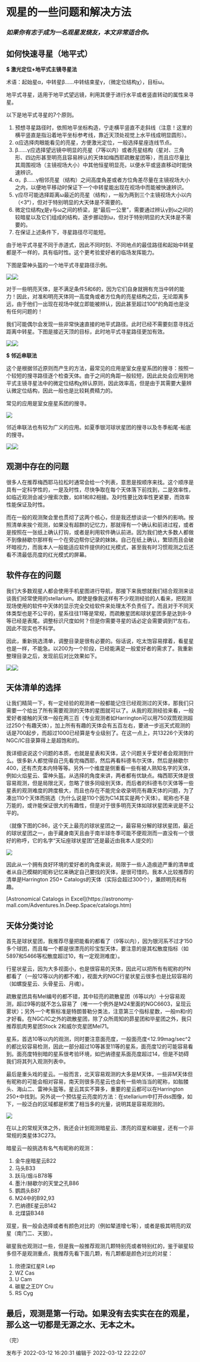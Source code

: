 # 观星的一些问题和解决方法

### _如果你有志于成为一名观星发烧友，本文非常适合你。_

  

## 如何快速寻星（地平式）

  

 **$ 激光定位+地平式主镜寻星法**

术语：起始星α，中转星β……中转结束星γ，（微定位结构χ），目标ω。

地平式寻星，适用于地平式望远镜，利用其便于进行水平或者竖直转动的属性来寻星。

以下是地平式寻星的7个原则。

  1. 预想寻星路径时，依照地平坐标构造，宁走横平竖直不走斜线（注意！这里的横平竖直是指沿着地平坐标参考线，靠近天顶处视觉上水平线成明显圆形）。
  2. α应选择肉眼能看见的亮星，方便激光定位，一般选择星座连线节点。
  3. β……γ应选择望远镜中明显的亮星（7等以内）或者亮星结构（星对、三角形、四边形甚至明亮且容易辨认的天体如梅西耶疏散星团等），而且应尽量比其周围视场（主镜视场大小）中其他恒星明显亮，以便水平或竖直移动时能快速辨识。
  4. α，β……γ相邻亮星（结构）之间高度角差或者方位角差尽量在主镜视场大小之内，以便地平移动时保证下一个中转星能出现在视场中而能被快速辨识。
  5. γ应尽可能选择距离ω最近的亮星（结构），一般为两到三个主镜视场大小以内（<3°），但对于特别明显的大天体是不需要的。
  6. 微定位结构χ是γ与ω之间的桥梁，是“最后一公里”，需要通过辨认γ到ω之间的较暗星以及它们组成的结构，逐步挪动到ω，但对于特别明显的大天体是不需要的。
  7. 在保证上述条件下，寻星路径尽可能短。  

由于地平式寻星不同于赤道式，因此不同时刻、不同地点的最佳路径和起始中转星都是不一样的，具有临时性。这个更考验爱好者的临场发挥能力。

下图是雷神头盔的一个地平式寻星路径示例。

![](https://pic3.zhimg.com/v2-5d76bafc616f646ac8714cc78377dbe7_720w.jpg?source=d16d100b)![](https://pica.zhimg.com/v2-8ab17e21f12c2a030900ada0dd5cf503_720w.jpg?source=d16d100b)

  

对于一些明亮天体，是不满足条件5和6的，因为它们自身就拥有充当中转的能力！因此，对准和明亮天体同一高度角或者方位角的亮星结构之后，无论距离多远，由于他们一出现在视场中就立即能被辨认，因此甚至超过100°的角距也是没有任何问题的！

我们可能偶尔会发现一些非常快速直接的地平式路径。此时已经不需要刻意寻找近距离中转星。下图是接近天顶的目标，此时地平式寻星路径更加有效。

![](https://pic1.zhimg.com/v2-08a1bb64dcf05144cdf28f75dca789af_720w.jpg?source=d16d100b)![](https://pic3.zhimg.com/v2-97bbb998eabaaee91ce5eb5979ac3355_720w.jpg?source=d16d100b)

  
 **$ 邻近串联法**

这个是根据邻近原则而产生的方法，最常见的应用是室女座星系团的搜寻：按照一个较短的搜寻路径逐个检查天体。由于之间的角距一般较短，因此此处会应用到地平式主镜寻星法中的微定位结构χ辨认原则，因此效率高，但是由于其需要大量辨认微定位结构，因此一般也是比较耗费精力的。

常见的应用是室女座星系团的搜寻。

![](https://pic3.zhimg.com/v2-32712229aa3745c4954d627ef272ecaf_720w.jpg?source=d16d100b)

邻近串联法也有较为广义的应用。如夏季银河球状星团的搜寻以及冬季船尾-船底的搜寻。

![](https://pic3.zhimg.com/v2-4fae6ef57a65911c6aded210d3384e4c_720w.jpg?source=d16d100b)![](https://pica.zhimg.com/v2-63e00b199b4c7cc57d6729f5e5139083_720w.jpg?source=d16d100b)

  

## 观测中存在的问题

很多人在推荐梅西耶马拉松时通常会给一个列表，意思是按顺序来找。这个顺序是具有一定科学性的，一是及时性，尽快争取在每个天体落下前找到，二是效率性，如临近观测会减少搜索次数，如81和82相接。及时性要比效率性更紧要，而效率性能保证及时性。

而在一般的观测聚会里也贯彻了这两个核心，但是我还想谈谈一个额外的影响。按照清单来挨个观测，如果没有超群的记忆力，那就得有一个确认和前进过程，或者是按照在一张纸上确认打钩，或者是利用软件确认前进。因为我们绝大多数人都做不到像赫歇尔那样有一个在旁边帮你记录的妹妹。自己在纸上确认，繁琐而且会破坏暗视力，而我本人一般能适应软件提供的红光模式，甚至我有时习惯观测之后还看不清最低亮度的红光模式的屏幕。

## 软件存在的问题

我们大多数观星人都会使用手机星图进行导航，那接下来我想就我们结合观测来谈谈我们经常使用的stellarium。即使是像我这样有不少观测经验的人看来，把观测现场使用的软件中天体的显示完全交给软件来处理太不负责任了。而且对于不同天体类型也是不公平的，星系往往11等是常规，而疏散星团和球状星团多是达到8-9等已经是表尾。调整标识尺度如何？但是你需要寻星的话必定会需要调到1°左右，因此不现实也不科学。

因此，重新挑选清单，调整目录是很有必要的。俗话说，吃太饱容易撑着，看星星也是一样，不能急。以200为一个阶段，已经能满足一般爱好者的需求了。我重新整理目录之后，发现前后对比效果如下。

![](https://pica.zhimg.com/v2-1cfe3068ddaea6ea9472f5339ccb344b_720w.jpg?source=d16d100b)![](https://pica.zhimg.com/v2-405e48ad8034fa0de800ffe6ed8c5fab_720w.jpg?source=d16d100b)

## 天体清单的选择

让我们精简一下，有一定经验的观测者一般都能记住已经观测过的天体，那我们只需要一个给出了所有需要观测的天体的星图就可以了。从我的观测经验来看，一般爱好者接触的天体一般在两三百（专业观测者如Harrington可以用750双筒观测超过250个有趣天体），加上所有有趣的天体会有五百左右，要进一步巡天式观测的话是700起步，而超过1000已经算是专业级别了。在这一点上，共13226个天体的NGC/IC目录算得上是超饱和的。

我详细说说这个问题的本质，也就是星表和天体，这个问题关乎爱好者会观测到什么。很多新人都觉得自己先看完梅西耶，然后再看科德韦尔天体，然后是赫歇尔400，还有杰克本内特等等。另外一个维度是侧重看一些有被人熟知名字的天体，例如火焰星云、雷神头盔。从选择的角度来讲，两者都有优缺点。梅西耶天体是很容易观测，但是局限北天，忽略了很多同级别天体，而后者的科德韦尔天体等一些星表的观测难度的跨度极大，而且也存在不能完全收录明亮有趣天体的问题，为了凑出110个天体而挑选（为什么说是110个因为C14其实是两个天体）。昵称也不是万能的，或许能保证很大的有趣性，但是对于很多明亮天体如球状星团来说是不公平的。

（就像下图的C86，这个天上最亮的球状星团之一，最容易分解的球状星团，最近的球状星团之一，由于藏身南天且由于南半球冬季可能不便观测而一直没有一个很好的称呼，它的名字“天坛座球状星团”还是最近由我本人提交的）

![](https://pic1.zhimg.com/v2-b58c655d4cd9a70367aede32ae6218e3_720w.jpg?source=d16d100b)

因此从一个拥有良好环境的爱好者的角度来说，局限于一些人造痕迹严重的清单或者从自己模糊的昵称记忆来确定自己要找的天体，是很可惜的。我本人比较推荐的清单是Harrington
250+ Catalogs的天体（实际会超过300个），兼顾明亮和有趣。

[Astronomical Catalogs in Excel](https://astronomy-
mall.com/Adventures.In.Deep.Space/catalogs.htm)

## 天体分类讨论

首先是球状星团，我推荐尽量把能看的都看了（9等以内），因为银河系不过才150多个球团，而且每一个都是很漂亮的珍宝型天体，要注意的是其松散度指标（如5897和5466等松散度超过10，有一定观测难度）。

行星状星云，因为大多视面小，也是很容易的天体，因此可以把所有有昵称的PN都看了（一般12等以内的都不难），视面大的NGC行星状星云很多也是比较容易的（如螺旋星云、头骨星云、月魂）。

疏散星团具有Mel编号的都不错，其中较亮的疏散星团（6等以内）十分容易观测，超过9等的就不怎么容易了（唯一一个例外是M24里面的NGC6603，呈现云雾状）；另外一个考察标准是特朗普勒分类法，注意第三个指标星数，一般m和r的才好看。在NGC/IC之外的疏散星团，除了众所周知的昴星团和毕星团之外，我只推荐肌肉男星团Stock
2和威尔克星团Mel71。

星系，首选10等以内的观测，同时要注意面亮度，一般面亮度<12.99mag/sec^2的都比较容易检测，因此一部分超过10等甚至11等的星系，面亮度12的可能容易看到。面亮度特别暗的星系很考验环境，如巴纳德星系面亮度超过14，但是不妨碍我们将其列入观测列表中。

最后是重头戏的星云。一般而言，北天容易观测的大多是M天体，一些非M天体但有昵称的可能会相对容易，南天则很多亮星云也会有一些响当当的昵称，如骷髅头、海山二、雷神头盔等。星云其实不算多，重要的星云都可以在Harrington
250+中找到。另外说一个预估星云亮度的方法：在stellarium中打开dss图像，如下，一般泛白的区域都是积累了相当多的光量，说明其是容易观测的。

![](https://pic3.zhimg.com/v2-b3db00277140c41098ebeabaa8cb9289_720w.jpg?source=d16d100b)

  

在以上的常规天体之外，我还会计划观测暗星云、漂亮的双星和碳星，还有一个非常规的类星体3C273。

暗星云一般挑选有名气有昵称的观测：

  1. 金牛座暗星云B22
  2. 马头B33
  3. 跃马/烟斗B78等
  4. 墨汁/赫歇尔的天堂之孔B86
  5. 鹦鹉头B87
  6. M24中的B92,93
  7. 巴纳德E星云B142
  8. 北煤袋B348

双星，我一般会选择或者有颜色对比的（例如辇道增七等），或者是极其明亮的双星（南门二、天狼）。

碳星我也观测过一些，但是我一般推荐观测几颗特别亮或者特别红的，鉴于碳星较多但不是观测重点，我推荐先看下面几颗，有几颗都是颜色对比的对星：

  1. 欣德深红星R Lep
  2. WZ Cas
  3. U Cam
  4. 碳星之王DY Cru
  5. RS Cyg

## 最后，观测是第一行动。如果没有去实实在在的观星，那么这一切都是无源之水、无本之木。

（完）

发布于 2022-03-12 16:20:31 编辑于 2022-03-12 22:22:07

